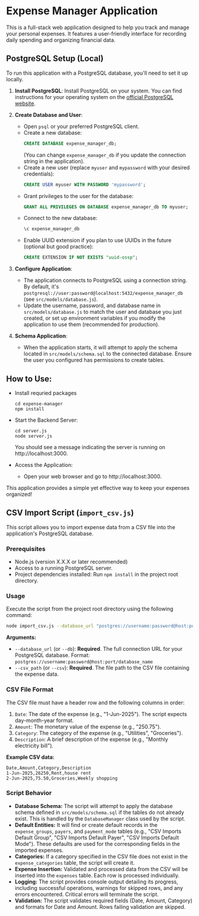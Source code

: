 # Expense Manager Application
This is a full-stack web application designed to help you track and manage your personal expenses. It features a user-friendly interface for recording daily spending and organizing financial data.

## PostgreSQL Setup (Local)

To run this application with a PostgreSQL database, you'll need to set it up locally.

1.  **Install PostgreSQL**:
    Install PostgreSQL on your system. You can find instructions for your operating system on the [official PostgreSQL website](https://www.postgresql.org/download/).

2.  **Create Database and User**:
    *   Open `psql` or your preferred PostgreSQL client.
    *   Create a new database:
        ```sql
        CREATE DATABASE expense_manager_db;
        ```
        (You can change `expense_manager_db` if you update the connection string in the application).
    *   Create a new user (replace `myuser` and `mypassword` with your desired credentials):
        ```sql
        CREATE USER myuser WITH PASSWORD 'mypassword';
        ```
    *   Grant privileges to the user for the database:
        ```sql
        GRANT ALL PRIVILEGES ON DATABASE expense_manager_db TO myuser;
        ```
    *   Connect to the new database:
        ```sql
        \c expense_manager_db
        ```
    *   Enable UUID extension if you plan to use UUIDs in the future (optional but good practice):
        ```sql
        CREATE EXTENSION IF NOT EXISTS "uuid-ossp";
        ```

3.  **Configure Application**:
    *   The application connects to PostgreSQL using a connection string. By default, it's `postgresql://user:password@localhost:5432/expense_manager_db` (see `src/models/database.js`).
    *   Update the username, password, and database name in `src/models/database.js` to match the user and database you just created, or set up environment variables if you modify the application to use them (recommended for production).

4.  **Schema Application**:
    *   When the application starts, it will attempt to apply the schema located in `src/models/schema.sql` to the connected database. Ensure the user you configured has permissions to create tables.

## How to Use:
- Install requried packages
    ```
    cd expense-manager
    npm install
    ```
- Start the Backend Server:
    ```
    cd server.js
    node server.js
    ```
    You should see a message indicating the server is running on http://localhost:3000.

- Access the Application:
    - Open your web browser and go to http://localhost:3000.

This application provides a simple yet effective way to keep your expenses organized!


## CSV Import Script (`import_csv.js`)

This script allows you to import expense data from a CSV file into the application's PostgreSQL database.

### Prerequisites

- Node.js (version X.X.X or later recommended)
- Access to a running PostgreSQL server.
- Project dependencies installed: Run `npm install` in the project root directory.

### Usage

Execute the script from the project root directory using the following command:

```bash
node import_csv.js --database_url "postgres://username:password@host:port/database_name" --csv_path "./path/to/your/data.csv"
```

**Arguments:**

-   `--database_url` (or `--db`): **Required**. The full connection URL for your PostgreSQL database.
    Format: `postgres://username:password@host:port/database_name`
-   `--csv_path` (or `--csv`): **Required**. The file path to the CSV file containing the expense data.

### CSV File Format

The CSV file must have a header row and the following columns in order:

1.  `Date`: The date of the expense (e.g., "1-Jun-2025"). The script expects day-month-year format.
2.  `Amount`: The monetary value of the expense (e.g., "250.75").
3.  `Category`: The category of the expense (e.g., "Utilities", "Groceries").
4.  `Description`: A brief description of the expense (e.g., "Monthly electricity bill").

**Example CSV data:**
```csv
Date,Amount,Category,Description
1-Jun-2025,26250,Rent,house rent
2-Jun-2025,75.50,Groceries,Weekly shopping
```

### Script Behavior

-   **Database Schema:** The script will attempt to apply the database schema defined in `src/models/schema.sql` if the tables do not already exist. This is handled by the `DatabaseManager` class used by the script.
-   **Default Entities:** It will find or create default records in the `expense_groups`, `payers`, and `payment_mode` tables (e.g., "CSV Imports Default Group", "CSV Imports Default Payer", "CSV Imports Default Mode"). These defaults are used for the corresponding fields in the imported expenses.
-   **Categories:** If a category specified in the CSV file does not exist in the `expense_categories` table, the script will create it.
-   **Expense Insertion:** Validated and processed data from the CSV will be inserted into the `expenses` table. Each row is processed individually.
-   **Logging:** The script provides console output detailing its progress, including successful operations, warnings for skipped rows, and any errors encountered. Critical errors will terminate the script.
-   **Validation:** The script validates required fields (Date, Amount, Category) and formats for Date and Amount. Rows failing validation are skipped.
